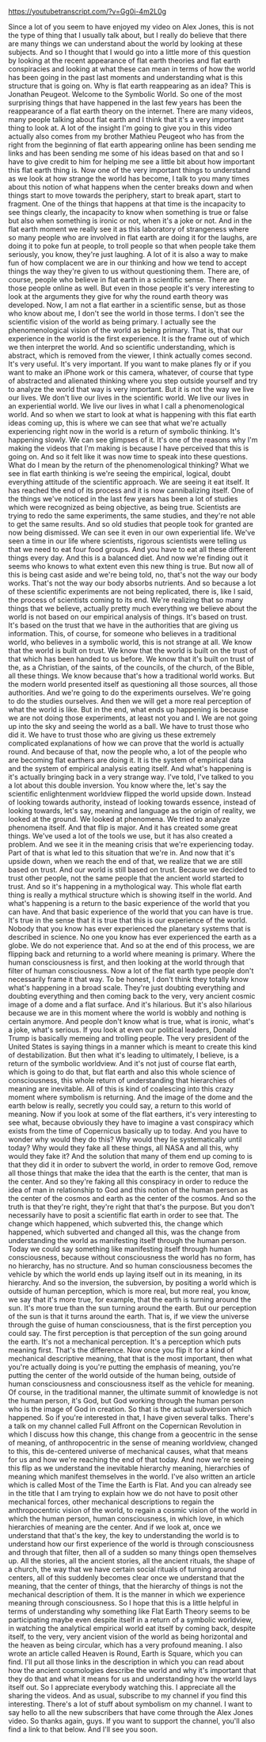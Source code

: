 https://youtubetranscript.com/?v=Gg0i-4m2L0g

 Since a lot of you seem to have enjoyed my video on Alex Jones, this is not the type of thing that I usually talk about, but I really do believe that there are many things we can understand about the world by looking at these subjects. And so I thought that I would go into a little more of this question by looking at the recent appearance of flat earth theories and flat earth conspiracies and looking at what these can mean in terms of how the world has been going in the past last moments and understanding what is this structure that is going on. Why is flat earth reappearing as an idea? This is Jonathan Peugeot. Welcome to the Symbolic World. So one of the most surprising things that have happened in the last few years has been the reappearance of a flat earth theory on the internet. There are many videos, many people talking about flat earth and I think that it's a very important thing to look at. A lot of the insight I'm going to give you in this video actually also comes from my brother Mathieu Peugeot who has from the right from the beginning of flat earth appearing online has been sending me links and has been sending me some of his ideas based on that and so I have to give credit to him for helping me see a little bit about how important this flat earth thing is. Now one of the very important things to understand as we look at how strange the world has become, I talk to you many times about this notion of what happens when the center breaks down and when things start to move towards the periphery, start to break apart, start to fragment. One of the things that happens at that time is the incapacity to see things clearly, the incapacity to know when something is true or false but also when something is ironic or not, when it's a joke or not. And in the flat earth moment we really see it as this laboratory of strangeness where so many people who are involved in flat earth are doing it for the laughs, are doing it to poke fun at people, to troll people so that when people take them seriously, you know, they're just laughing. A lot of it is also a way to make fun of how complacent we are in our thinking and how we tend to accept things the way they're given to us without questioning them. There are, of course, people who believe in flat earth in a scientific sense. There are those people online as well. But even in those people it's very interesting to look at the arguments they give for why the round earth theory was developed. Now, I am not a flat earther in a scientific sense, but as those who know about me, I don't see the world in those terms. I don't see the scientific vision of the world as being primary. I actually see the phenomenological vision of the world as being primary. That is, that our experience in the world is the first experience. It is the frame out of which we then interpret the world. And so scientific understanding, which is abstract, which is removed from the viewer, I think actually comes second. It's very useful. It's very important. If you want to make planes fly or if you want to make an iPhone work or this camera, whatever, of course that type of abstracted and alienated thinking where you step outside yourself and try to analyze the world that way is very important. But it is not the way we live our lives. We don't live our lives in the scientific world. We live our lives in an experiential world. We live our lives in what I call a phenomenological world. And so when we start to look at what is happening with this flat earth ideas coming up, this is where we can see that what we're actually experiencing right now in the world is a return of symbolic thinking. It's happening slowly. We can see glimpses of it. It's one of the reasons why I'm making the videos that I'm making is because I have perceived that this is going on. And so it felt like it was now time to speak into these questions. What do I mean by the return of the phenomenological thinking? What we see in flat earth thinking is we're seeing the empirical, logical, doubt everything attitude of the scientific approach. We are seeing it eat itself. It has reached the end of its process and it is now cannibalizing itself. One of the things we've noticed in the last few years has been a lot of studies which were recognized as being objective, as being true. Scientists are trying to redo the same experiments, the same studies, and they're not able to get the same results. And so old studies that people took for granted are now being dismissed. We can see it even in our own experiential life. We've seen a time in our life where scientists, rigorous scientists were telling us that we need to eat four food groups. And you have to eat all these different things every day. And this is a balanced diet. And now we're finding out it seems who knows to what extent even this new thing is true. But now all of this is being cast aside and we're being told, no, that's not the way our body works. That's not the way our body absorbs nutrients. And so because a lot of these scientific experiments are not being replicated, there is, like I said, the process of scientists coming to its end. We're realizing that so many things that we believe, actually pretty much everything we believe about the world is not based on our empirical analysis of things. It's based on trust. It's based on the trust that we have in the authorities that are giving us information. This, of course, for someone who believes in a traditional world, who believes in a symbolic world, this is not strange at all. We know that the world is built on trust. We know that the world is built on the trust of that which has been handed to us before. We know that it's built on trust of the, as a Christian, of the saints, of the councils, of the church, of the Bible, all these things. We know because that's how a traditional world works. But the modern world presented itself as questioning all those sources, all those authorities. And we're going to do the experiments ourselves. We're going to do the studies ourselves. And then we will get a more real perception of what the world is like. But in the end, what ends up happening is because we are not doing those experiments, at least not you and I. We are not going up into the sky and seeing the world as a ball. We have to trust those who did it. We have to trust those who are giving us these extremely complicated explanations of how we can prove that the world is actually round. And because of that, now the people who, a lot of the people who are becoming flat earthers are doing it. It is the system of empirical data and the system of empirical analysis eating itself. And what's happening is it's actually bringing back in a very strange way. I've told, I've talked to you a lot about this double inversion. You know where the, let's say the scientific enlightenment worldview flipped the world upside down. Instead of looking towards authority, instead of looking towards essence, instead of looking towards, let's say, meaning and language as the origin of reality, we looked at the ground. We looked at phenomena. We tried to analyze phenomena itself. And that flip is major. And it has created some great things. We've used a lot of the tools we use, but it has also created a problem. And we see it in the meaning crisis that we're experiencing today. Part of that is what led to this situation that we're in. And now that it's upside down, when we reach the end of that, we realize that we are still based on trust. And our world is still based on trust. Because we decided to trust other people, not the same people that the ancient world started to trust. And so it's happening in a mythological way. This whole flat earth thing is really a mythical structure which is showing itself in the world. And what's happening is a return to the basic experience of the world that you can have. And that basic experience of the world that you can have is true. It's true in the sense that it is true that this is our experience of the world. Nobody that you know has ever experienced the planetary systems that is described in science. No one you know has ever experienced the earth as a globe. We do not experience that. And so at the end of this process, we are flipping back and returning to a world where meaning is primary. Where the human consciousness is first, and then looking at the world through that filter of human consciousness. Now a lot of the flat earth type people don't necessarily frame it that way. To be honest, I don't think they totally know what's happening in a broad scale. They're just doubting everything and doubting everything and then coming back to the very, very ancient cosmic image of a dome and a flat surface. And it's hilarious. But it's also hilarious because we are in this moment where the world is wobbly and nothing is certain anymore. And people don't know what is true, what is ironic, what's a joke, what's serious. If you look at even our political leaders, Donald Trump is basically memeing and trolling people. The very president of the United States is saying things in a manner which is meant to create this kind of destabilization. But then what it's leading to ultimately, I believe, is a return of the symbolic worldview. And it's not just of course flat earth, which is going to do that, but flat earth and also this whole science of consciousness, this whole return of understanding that hierarchies of meaning are inevitable. All of this is kind of coalescing into this crazy moment where symbolism is returning. And the image of the dome and the earth below is really, secretly you could say, a return to this world of meaning. Now if you look at some of the flat earthers, it's very interesting to see what, because obviously they have to imagine a vast conspiracy which exists from the time of Copernicus basically up to today. And you have to wonder why would they do this? Why would they lie systematically until today? Why would they fake all these things, all NASA and all this, why would they fake it? And the solution that many of them end up coming to is that they did it in order to subvert the world, in order to remove God, remove all those things that make the idea that the earth is the center, that man is the center. And so they're faking all this conspiracy in order to reduce the idea of man in relationship to God and this notion of the human person as the center of the cosmos and earth as the center of the cosmos. And so the truth is that they're right, they're right that that's the purpose. But you don't necessarily have to posit a scientific flat earth in order to see that. The change which happened, which subverted this, the change which happened, which subverted and changed all this, was the change from understanding the world as manifesting itself through the human person. Today we could say something like manifesting itself through human consciousness, because without consciousness the world has no form, has no hierarchy, has no structure. And so human consciousness becomes the vehicle by which the world ends up laying itself out in its meaning, in its hierarchy. And so the inversion, the subversion, by positing a world which is outside of human perception, which is more real, but more real, you know, we say that it's more true, for example, that the earth is turning around the sun. It's more true than the sun turning around the earth. But our perception of the sun is that it turns around the earth. That is, if we view the universe through the guise of human consciousness, that is the first perception you could say. The first perception is that perception of the sun going around the earth. It's not a mechanical perception. It's a perception which puts meaning first. That's the difference. Now once you flip it for a kind of mechanical descriptive meaning, that that is the most important, then what you're actually doing is you're putting the emphasis of meaning, you're putting the center of the world outside of the human being, outside of human consciousness and consciousness itself as the vehicle for meaning. Of course, in the traditional manner, the ultimate summit of knowledge is not the human person, it's God, but God working through the human person who is the image of God in creation. So that is the actual subversion which happened. So if you're interested in that, I have given several talks. There's a talk on my channel called Full Affront on the Copernican Revolution in which I discuss how this change, this change from a geocentric in the sense of meaning, of anthropocentric in the sense of meaning worldview, changed to this, this de-centered universe of mechanical causes, what that means for us and how we're reaching the end of that today. And now we're seeing this flip as we understand the inevitable hierarchy meaning, hierarchies of meaning which manifest themselves in the world. I've also written an article which is called Most of the Time the Earth is Flat. And you can already see in the title that I am trying to explain how we do not have to posit other mechanical forces, other mechanical descriptions to regain the anthropocentric vision of the world, to regain a cosmic vision of the world in which the human person, human consciousness, in which love, in which hierarchies of meaning are the center. And if we look at, once we understand that that's the key, the key to understanding the world is to understand how our first experience of the world is through consciousness and through that filter, then all of a sudden so many things open themselves up. All the stories, all the ancient stories, all the ancient rituals, the shape of a church, the way that we have certain social rituals of turning around centers, all of this suddenly becomes clear once we understand that the meaning, that the center of things, that the hierarchy of things is not the mechanical description of them. It is the manner in which we experience meaning through consciousness. So I hope that this is a little helpful in terms of understanding why something like Flat Earth Theory seems to be participating maybe even despite itself in a return of a symbolic worldview, in watching the analytical empirical world eat itself by coming back, despite itself, to the very, very ancient vision of the world as being horizontal and the heaven as being circular, which has a very profound meaning. I also wrote an article called Heaven is Round, Earth is Square, which you can find. I'll put all those links in the description in which you can read about how the ancient cosmologies describe the world and why it's important that they do that and what it means for us and understanding how the world lays itself out. So I appreciate everybody watching this. I appreciate all the sharing the videos. And as usual, subscribe to my channel if you find this interesting. There's a lot of stuff about symbolism on my channel. I want to say hello to all the new subscribers that have come through the Alex Jones video. So thanks again, guys. If you want to support the channel, you'll also find a link to that below. And I'll see you soon.